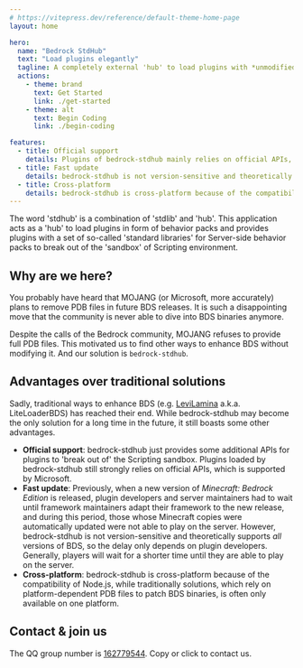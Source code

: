 ```yaml
---
# https://vitepress.dev/reference/default-theme-home-page
layout: home

hero:
  name: "Bedrock StdHub"
  text: "Load plugins elegantly"
  tagline: A completely external 'hub' to load plugins with *unmodified* Bedrock Dedicated Server
  actions:
    - theme: brand
      text: Get Started
      link: ./get-started
    - theme: alt
      text: Begin Coding
      link: ./begin-coding

features:
  - title: Official support
    details: Plugins of bedrock-stdhub mainly relies on official APIs, which is supported by Microsoft.
  - title: Fast update
    details: bedrock-stdhub is not version-sensitive and theoretically supports all versions of BDS.
  - title: Cross-platform
    details: bedrock-stdhub is cross-platform because of the compatibility of Node.js.
---
```


The word 'stdhub' is a combination of 'stdlib' and 'hub'. This application acts as a 'hub' to load plugins in form of behavior packs and provides plugins with a set of so-called 'standard libraries' for Server-side behavior packs to break out of the 'sandbox' of Scripting environment.

## Why are we here?

You probably have heard that MOJANG (or Microsoft, more accurately) plans to remove PDB files in future BDS releases. It is such a disappointing move that the community is never able to dive into BDS binaries anymore.

Despite the calls of the Bedrock community, MOJANG refuses to provide full PDB files. This motivated us to find other ways to enhance BDS without modifying it. And our solution is `bedrock-stdhub`.

## Advantages over traditional solutions

Sadly, traditional ways to enhance BDS (e.g. [LeviLamina](https://github.com/LiteLDev/LeviLamina) a.k.a. LiteLoaderBDS) has reached their end. While bedrock-stdhub may become the only solution for a long time in the future, it still boasts some other advantages.

- **Official support**: bedrock-stdhub just provides some additional APIs for plugins to 'break out of' the Scripting sandbox. Plugins loaded by bedrock-stdhub still strongly relies on official APIs, which is supported by Microsoft.
- **Fast update**: Previously, when a new version of _Minecraft: Bedrock Edition_ is released, plugin developers and server maintainers had to wait until framework maintainers adapt their framework to the new release, and during this period, those whose Minecraft copies were automatically updated were not able to play on the server. However, bedrock-stdhub is not version-sensitive and theoretically supports _all_ versions of BDS, so the delay only depends on plugin developers. Generally, players will wait for a shorter time until they are able to play on the server.
- **Cross-platform**: bedrock-stdhub is cross-platform because of the compatibility of Node.js, while traditionally solutions, which rely on platform-dependent PDB files to patch BDS binaries, is often only available on one platform.

## Contact & join us

The QQ group number is [162779544](https://qm.qq.com/cgi-bin/qm/qr?k=jNFTovEpc0WDFtbSbUMrbQ0NyUgDpnCu&jump_from=webapi&authKey=6oBQQeoeB6gA7+AljJK7AV1IUEjkk/HpkvxrBNgAQtpxPtw230h4GQrp56nTw81I). Copy or click to contact us.
